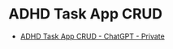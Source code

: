 # ADHD Task App CRUD

- [ADHD Task App CRUD - ChatGPT - Private](https://chatgpt.com/c/682cca70-94a0-8002-a98e-a87df5472967)
